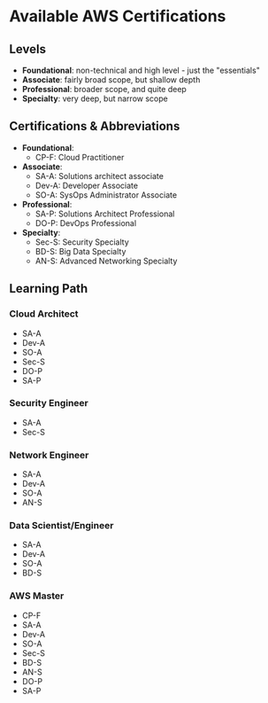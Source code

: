 # Available AWS Certifications

## Levels

- **Foundational**: non-technical and high level - just the "essentials"
- **Associate**: fairly broad scope, but shallow depth
- **Professional**: broader scope, and quite deep
- **Specialty**: very deep, but narrow scope


## Certifications & Abbreviations

- **Foundational**: 
  - CP-F: Cloud Practitioner
- **Associate**:
  - SA-A: Solutions architect associate
  - Dev-A: Developer Associate
  - SO-A: SysOps Administrator Associate
- **Professional**:
  - SA-P: Solutions Architect Professional
  - DO-P: DevOps Professional
- **Specialty**:
  - Sec-S: Security Specialty
  - BD-S: Big Data Specialty
  - AN-S: Advanced Networking Specialty


## Learning Path

### Cloud Architect

- SA-A
- Dev-A
- SO-A
- Sec-S
- DO-P
- SA-P

### Security Engineer

- SA-A
- Sec-S

### Network Engineer

- SA-A
- Dev-A
- SO-A
- AN-S

### Data Scientist/Engineer

- SA-A
- Dev-A
- SO-A
- BD-S

### AWS Master

- CP-F
- SA-A
- Dev-A
- SO-A
- Sec-S
- BD-S
- AN-S
- DO-P
- SA-P
